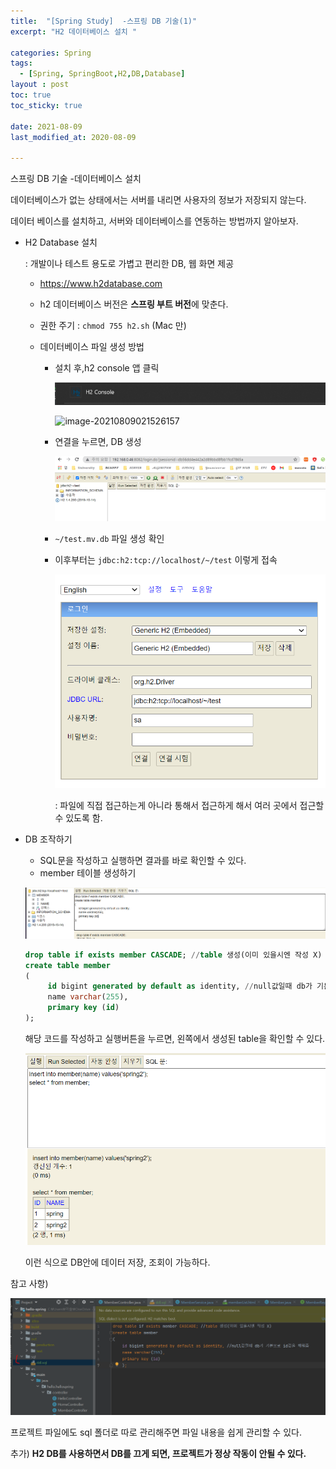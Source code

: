 ```yaml
---
title:  "[Spring Study]  -스프링 DB 기술(1)"
excerpt: "H2 데이터베이스 설치 "

categories: Spring
tags:
  - [Spring, SpringBoot,H2,DB,Database]
layout : post
toc: true
toc_sticky: true
 
date: 2021-08-09
last_modified_at: 2020-08-09

---
```


스프링 DB 기술 -데이터베이스 설치

데이터베이스가 없는 상태에서는 서버를 내리면 사용자의 정보가 저장되지 않는다.

데이터 베이스를 설치하고, 서버와 데이터베이스를 연동하는 방법까지 알아보자.



- H2 Database 설치

  : 개발이나 테스트 용도로 가볍고 편리한 DB, 웹 화면 제공

  - https://www.h2database.com

  - h2 데이터베이스 버전은 **스프링 부트 버전**에 맞춘다.

  - 권한 주기 : `chmod 755 h2.sh` (Mac 만)

  - 데이터베이스 파일 생성 방법

    - 설치 후,h2 console 앱 클릭

      ![image-20210809021258685](https://raw.githubusercontent.com/soleu/image_repo/main/img/image-20210809021258685.png)

      ![image-20210809021526157](C:/Users/%EC%9D%B4%EC%86%94/AppData/Roaming/Typora/typora-user-images/image-20210809021526157.png)

    - 연결을 누르면, DB 생성

      ![image-20210809021715350](https://raw.githubusercontent.com/soleu/image_repo/main/img/image-20210809021715350.png)

    - `~/test.mv.db` 파일 생성 확인

    - 이후부터는 `jdbc:h2:tcp://localhost/~/test` 이렇게 접속

      ![image-20210809022107755](https://raw.githubusercontent.com/soleu/image_repo/main/img/image-20210809022107755.png)

      : 파일에 직접 접근하는게 아니라 통해서 접근하게 해서 여러 곳에서 접근할 수 있도록 함.

      

- DB 조작하기

  - SQL문을 작성하고 실행하면 결과를 바로 확인할 수 있다. 
  - member 테이블 생성하기

  ![image-20210809022518302](https://raw.githubusercontent.com/soleu/image_repo/main/img/image-20210809022518302.png)

  ```sql
  drop table if exists member CASCADE; //table 생성(이미 있을시엔 작성 X)
  create table member
  (
       id bigint generated by default as identity, //null값일때 db가 기본으로 id값을 채워줌
       name varchar(255),
       primary key (id)
  );
  ```

  해당 코드를 작성하고 실행버튼을 누르면, 왼쪽에서 생성된 table을 확인할 수 있다.

  

  ![image-20210809022948428](https://raw.githubusercontent.com/soleu/image_repo/main/img/image-20210809022948428.png)

  이런 식으로 DB안에 데이터 저장, 조회이 가능하다.



참고 사항) 

![image-20210809023253857](https://raw.githubusercontent.com/soleu/image_repo/main/img/image-20210809023253857.png)

프로젝트 파일에도 sql 폴더로 따로 관리해주면 파일 내용을 쉽게 관리할 수 있다.

추가) **H2 DB를 사용하면서 DB를 끄게 되면, 프로젝트가 정상 작동이 안될 수 있다.**
